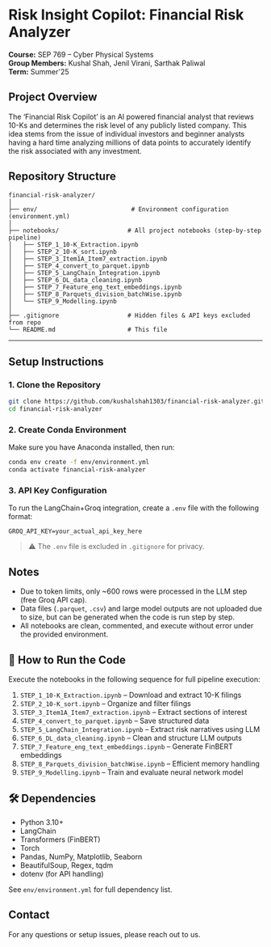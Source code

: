 
# Risk Insight Copilot: Financial Risk Analyzer

**Course:** SEP 769 – Cyber Physical Systems  
**Group Members:** Kushal Shah, Jenil Virani, Sarthak Paliwal  
**Term:** Summer'25 

## Project Overview

The ‘Financial Risk Copilot’ is an AI powered financial analyst that reviews 10-Ks and determines the risk level of any publicly listed company. This idea stems from the issue of individual investors and beginner analysts having a hard time analyzing millions of data points to accurately identify the risk associated with any investment.
 
## Repository Structure

```
financial-risk-analyzer/
│
├── env/                          # Environment configuration (environment.yml)
│
├── notebooks/                   # All project notebooks (step-by-step pipeline)
│   ├── STEP_1_10-K_Extraction.ipynb
│   ├── STEP_2_10-K_sort.ipynb
│   ├── STEP_3_Item1A_Item7_extraction.ipynb
│   ├── STEP_4_convert_to_parquet.ipynb
│   ├── STEP_5_LangChain_Integration.ipynb
│   ├── STEP_6_DL_data_cleaning.ipynb
│   ├── STEP_7_Feature_eng_text_embeddings.ipynb
│   ├── STEP_8_Parquets_division_batchWise.ipynb
│   └── STEP_9_Modelling.ipynb
│
├── .gitignore                   # Hidden files & API keys excluded from repo
└── README.md                    # This file
```

---

## Setup Instructions

### 1. Clone the Repository

```bash
git clone https://github.com/kushalshah1303/financial-risk-analyzer.git
cd financial-risk-analyzer
```

### 2. Create Conda Environment

Make sure you have Anaconda installed, then run:

```bash
conda env create -f env/environment.yml
conda activate financial-risk-analyzer
```

### 3. API Key Configuration

To run the LangChain+Groq integration, create a `.env` file with the following format:

```
GROQ_API_KEY=your_actual_api_key_here
```

> ⚠️ The `.env` file is excluded in `.gitignore` for privacy.

## Notes

- Due to token limits, only ~600 rows were processed in the LLM step (free Groq API cap).
- Data files (`.parquet`, `.csv`) and large model outputs are not uploaded due to size, but can be generated when the code is run step by step.
- All notebooks are clean, commented, and execute without error under the provided environment.


## 🧪 How to Run the Code

Execute the notebooks in the following sequence for full pipeline execution:

1. `STEP_1_10-K_Extraction.ipynb` – Download and extract 10-K filings  
2. `STEP_2_10-K_sort.ipynb` – Organize and filter filings  
3. `STEP_3_Item1A_Item7_extraction.ipynb` – Extract sections of interest  
4. `STEP_4_convert_to_parquet.ipynb` – Save structured data  
5. `STEP_5_LangChain_Integration.ipynb` – Extract risk narratives using LLM  
6. `STEP_6_DL_data_cleaning.ipynb` – Clean and structure LLM outputs  
7. `STEP_7_Feature_eng_text_embeddings.ipynb` – Generate FinBERT embeddings  
8. `STEP_8_Parquets_division_batchWise.ipynb` – Efficient memory handling  
9. `STEP_9_Modelling.ipynb` – Train and evaluate neural network model


## 🛠 Dependencies

- Python 3.10+
- LangChain
- Transformers (FinBERT)
- Torch
- Pandas, NumPy, Matplotlib, Seaborn
- BeautifulSoup, Regex, tqdm
- dotenv (for API handling)

See `env/environment.yml` for full dependency list.

## Contact

For any questions or setup issues, please reach out to us.
